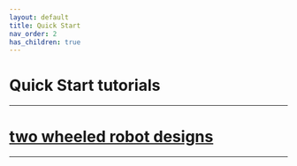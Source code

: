 ```yaml
---
layout: default
title: Quick Start
nav_order: 2
has_children: true
---
```

# Quick Start tutorials
---
# [two wheeled robot designs](quickStartTutorials/quickstartTutorial_1.md)

---